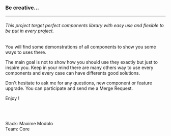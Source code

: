 ### Be creative...
_____________

###### This project target perfect components library with easy use and flexible to be put in every project. 

You will find some demonstrations of all components to show you some ways to uses there.
<br/>

The main goal is not to show how you should use they exactly but just to inspire you. Keep in your mind there are many others way to use every components and every case can have differents good solutions.

Don't hesitate to ask me for any questions, new component or feature upgrade. You can participate and send me a Merge Request.

Enjoy !

<br/>
<br/>

Slack: Maxime Modolo<br/>
Team: Core 
